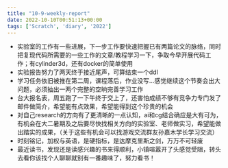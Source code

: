 ```yaml
---
title: "10-9-weekly-report"
date: 2022-10-10T00:51:13+00:00
tags: ['Scratch', 'diary', '2022']
---
```

- 实验室的工作有一些进展，下一步工作要快速把握已有两篇论文的脉络，同时把复现代码所需要的一些工作的文章/教程学习一下，争取今早开展代码工作；有cylinder3d，还有docker的简单使用
- 实验报告努力了两天终于接近尾声，可算结束一个ddl
- 学习任务依旧被推在第二周，课程落后，作业没写...感觉继续这个节奏会出大问题，必须抽出一两个完整的空晌完善学习工作
- 台大报名表，周五跑了一下午终于交上了，还害怕成绩不够有竞争力专门发了邮件做简介，希望能有点效果，希望能得到这个珍贵的机会
- 对自己research的方向有了更清晰的一点认知，ai和cg结合确应是大有可为，有机会在大二暑期及之后要尽快找相关方向的实验室、老师做实习，希望能做出踏实的成果，（关于这些有机会可以找游戏交流群友孙嘉木学长学习交流）
- 时刻铭记，加权与英语，是硬指标，是达摩克里斯之剑，万万不可轻废
- 最近读书，发现还是读感兴趣的书来得顺利，小镇喧嚣开了头感觉受阻，转头去看你该找个人聊聊就别有一番趣味了，努力看书！